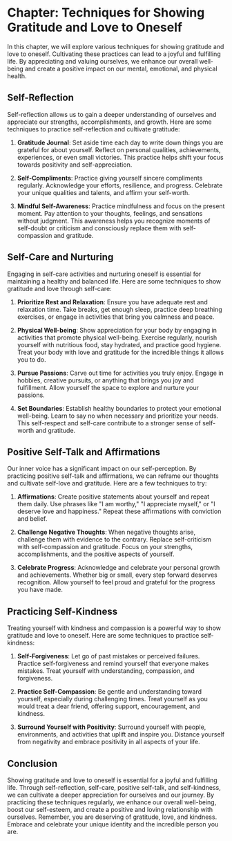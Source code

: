 Chapter: Techniques for Showing Gratitude and Love to Oneself
=============================================================

In this chapter, we will explore various techniques for showing gratitude and love to oneself. Cultivating these practices can lead to a joyful and fulfilling life. By appreciating and valuing ourselves, we enhance our overall well-being and create a positive impact on our mental, emotional, and physical health.

**Self-Reflection**
-------------------

Self-reflection allows us to gain a deeper understanding of ourselves and appreciate our strengths, accomplishments, and growth. Here are some techniques to practice self-reflection and cultivate gratitude:

1. **Gratitude Journal**: Set aside time each day to write down things you are grateful for about yourself. Reflect on personal qualities, achievements, experiences, or even small victories. This practice helps shift your focus towards positivity and self-appreciation.

2. **Self-Compliments**: Practice giving yourself sincere compliments regularly. Acknowledge your efforts, resilience, and progress. Celebrate your unique qualities and talents, and affirm your self-worth.

3. **Mindful Self-Awareness**: Practice mindfulness and focus on the present moment. Pay attention to your thoughts, feelings, and sensations without judgment. This awareness helps you recognize moments of self-doubt or criticism and consciously replace them with self-compassion and gratitude.

**Self-Care and Nurturing**
---------------------------

Engaging in self-care activities and nurturing oneself is essential for maintaining a healthy and balanced life. Here are some techniques to show gratitude and love through self-care:

1. **Prioritize Rest and Relaxation**: Ensure you have adequate rest and relaxation time. Take breaks, get enough sleep, practice deep breathing exercises, or engage in activities that bring you calmness and peace.

2. **Physical Well-being**: Show appreciation for your body by engaging in activities that promote physical well-being. Exercise regularly, nourish yourself with nutritious food, stay hydrated, and practice good hygiene. Treat your body with love and gratitude for the incredible things it allows you to do.

3. **Pursue Passions**: Carve out time for activities you truly enjoy. Engage in hobbies, creative pursuits, or anything that brings you joy and fulfillment. Allow yourself the space to explore and nurture your passions.

4. **Set Boundaries**: Establish healthy boundaries to protect your emotional well-being. Learn to say no when necessary and prioritize your needs. This self-respect and self-care contribute to a stronger sense of self-worth and gratitude.

**Positive Self-Talk and Affirmations**
---------------------------------------

Our inner voice has a significant impact on our self-perception. By practicing positive self-talk and affirmations, we can reframe our thoughts and cultivate self-love and gratitude. Here are a few techniques to try:

1. **Affirmations**: Create positive statements about yourself and repeat them daily. Use phrases like "I am worthy," "I appreciate myself," or "I deserve love and happiness." Repeat these affirmations with conviction and belief.

2. **Challenge Negative Thoughts**: When negative thoughts arise, challenge them with evidence to the contrary. Replace self-criticism with self-compassion and gratitude. Focus on your strengths, accomplishments, and the positive aspects of yourself.

3. **Celebrate Progress**: Acknowledge and celebrate your personal growth and achievements. Whether big or small, every step forward deserves recognition. Allow yourself to feel proud and grateful for the progress you have made.

**Practicing Self-Kindness**
----------------------------

Treating yourself with kindness and compassion is a powerful way to show gratitude and love to oneself. Here are some techniques to practice self-kindness:

1. **Self-Forgiveness**: Let go of past mistakes or perceived failures. Practice self-forgiveness and remind yourself that everyone makes mistakes. Treat yourself with understanding, compassion, and forgiveness.

2. **Practice Self-Compassion**: Be gentle and understanding toward yourself, especially during challenging times. Treat yourself as you would treat a dear friend, offering support, encouragement, and kindness.

3. **Surround Yourself with Positivity**: Surround yourself with people, environments, and activities that uplift and inspire you. Distance yourself from negativity and embrace positivity in all aspects of your life.

**Conclusion**
--------------

Showing gratitude and love to oneself is essential for a joyful and fulfilling life. Through self-reflection, self-care, positive self-talk, and self-kindness, we can cultivate a deeper appreciation for ourselves and our journey. By practicing these techniques regularly, we enhance our overall well-being, boost our self-esteem, and create a positive and loving relationship with ourselves. Remember, you are deserving of gratitude, love, and kindness. Embrace and celebrate your unique identity and the incredible person you are.
